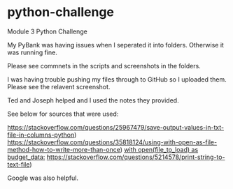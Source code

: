 # python-challenge
Module 3 Python Challenge

My PyBank was having issues when I seperated it into folders. Otherwise it was running fine.

Please see commnets in the scripts and screenshots in the folders.

I was having trouble pushing my files through to GitHub so I uploaded them. Please see the relavent screenshot.

Ted and Joseph helped and I used the notes they provided.

See below for sources that were used:

https://stackoverflow.com/questions/25967479/save-output-values-in-txt-file-in-columns-python)
https://stackoverflow.com/questions/35818124/using-with-open-as-file-method-how-to-write-more-than-once)
[with open(file_to_load) as budget_data:](https://stackoverflow.com/questions/44780357/how-can-i-use-newline-n-in-an-f-string-to-format-output)
https://stackoverflow.com/questions/5214578/print-string-to-text-file)

Google was also helpful.
